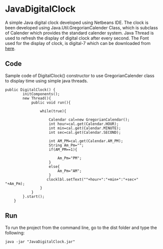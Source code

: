 # JavaDigitalClock
A simple Java digital clock developed using Netbeans IDE. The clock is been developed using Java.Util.GregorianCalender Class, which is subclass of Calender which provides the standard calender system. Java Thread is used to refresh the display of digital clock after every second. The Font used for the display of clock, is digital-7 which can be downloaded from [here](http://www.dafont.com/digital-7.font).


## Code
Sample code of DigitalClock() constructor to use GregorianCalender class to display time using simple java threads.
```
public DigitalClock() {
        initComponents();
        new Thread(){
            public void run(){
                
                while(true){
                  
                    Calendar cal=new GregorianCalendar();
                    int hour=cal.get(Calendar.HOUR);
                    int min=cal.get(Calendar.MINUTE);
                    int sec=cal.get(Calendar.SECOND);
                  
                    int AM_PM=cal.get(Calendar.AM_PM);
                    String Am_Pm="";
                    if(AM_PM==1){
                        
                        Am_Pm="PM";
                    }
                    else{
                        Am_Pm="AM";
                    }
                   clocklbl.setText(""+hour+":"+min+":"+sec+" "+Am_Pm); 
                }
            }
        }.start();
    }

```
## Run 
To run the project from the command line, go to the dist folder and
type the following:
```
java -jar "JavaDigitalClock.jar" 
```
